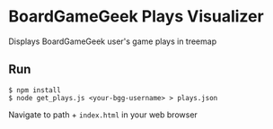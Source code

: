 # BoardGameGeek Plays Visualizer

Displays BoardGameGeek user's game plays in treemap

## Run

````
$ npm install
$ node get_plays.js <your-bgg-username> > plays.json
````

Navigate to path + `index.html` in your web browser